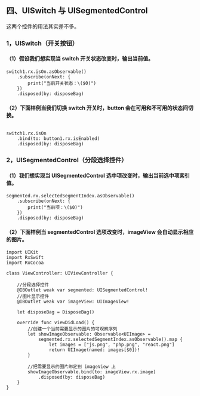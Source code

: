 ## 四、UISwitch 与 UISegmentedControl
这两个控件的用法其实差不多。

### 1，UISwitch（开关按钮）
#### （1）假设我们想实现当 switch 开关状态改变时，输出当前值。


```
switch1.rx.isOn.asObservable()
    .subscribe(onNext: {
        print("当前开关状态：\($0)")
    })
    .disposed(by: disposeBag)

```

#### （2）下面样例当我们切换 switch 开关时，button 会在可用和不可用的状态间切换。


```

switch1.rx.isOn
    .bind(to: button1.rx.isEnabled)
    .disposed(by: disposeBag)

```


### 2，UISegmentedControl（分段选择控件）

#### （1）我们想实现当 UISegmentedControl 选中项改变时，输出当前选中项索引值。


```
segmented.rx.selectedSegmentIndex.asObservable()
    .subscribe(onNext: {
        print("当前项：\($0)")
    })
    .disposed(by: disposeBag)

```


#### （2）下面样例当 segmentedControl 选项改变时，imageView 会自动显示相应的图片。


```
import UIKit
import RxSwift
import RxCocoa
 
class ViewController: UIViewController {
     
    //分段选择控件
    @IBOutlet weak var segmented: UISegmentedControl!
    //图片显示控件
    @IBOutlet weak var imageView: UIImageView!
     
    let disposeBag = DisposeBag()
     
    override func viewDidLoad() {
        //创建一个当前需要显示的图片的可观察序列
        let showImageObservable: Observable<UIImage> =
            segmented.rx.selectedSegmentIndex.asObservable().map {
                let images = ["js.png", "php.png", "react.png"]
                return UIImage(named: images[$0])!
        }
         
        //把需要显示的图片绑定到 imageView 上
        showImageObservable.bind(to: imageView.rx.image)
            .disposed(by: disposeBag)
    }
}

```


